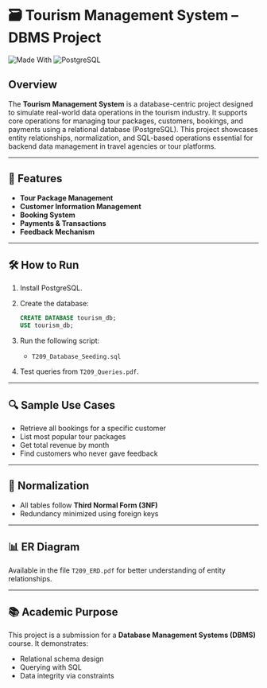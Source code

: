 # 🗃️ Tourism Management System – DBMS Project

![Made With](https://img.shields.io/badge/Made%20With-FFFFFF?style=for-the-badge&color=gray)
![PostgreSQL](https://img.shields.io/badge/PostgreSQL-4169E1?style=for-the-badge&logo=postgresql&logoColor=white)



## Overview

The **Tourism Management System** is a database-centric project designed to simulate real-world data operations in the tourism industry. It supports core operations for managing tour packages, customers, bookings, and payments using a relational database (PostgreSQL). This project showcases entity relationships, normalization, and SQL-based operations essential for backend data management in travel agencies or tour platforms.

---

## 🧱 Features

- **Tour Package Management**
- **Customer Information Management**
- **Booking System**
- **Payments & Transactions**
- **Feedback Mechanism**

---

## 🛠️ How to Run

1. Install PostgreSQL.
2. Create the database:
   ```sql
   CREATE DATABASE tourism_db;
   USE tourism_db;
   ```
3. Run the following script:
   - `T209_Database_Seeding.sql`

4. Test queries from `T209_Queries.pdf`.

---

## 🔍 Sample Use Cases

- Retrieve all bookings for a specific customer
- List most popular tour packages
- Get total revenue by month
- Find customers who never gave feedback

---

## 🔄 Normalization

- All tables follow **Third Normal Form (3NF)**
- Redundancy minimized using foreign keys

---

## 📊 ER Diagram

Available in the file `T209_ERD.pdf` for better understanding of entity relationships.

---

## 📚 Academic Purpose

This project is a submission for a **Database Management Systems (DBMS)** course. It demonstrates:

- Relational schema design
- Querying with SQL
- Data integrity via constraints
